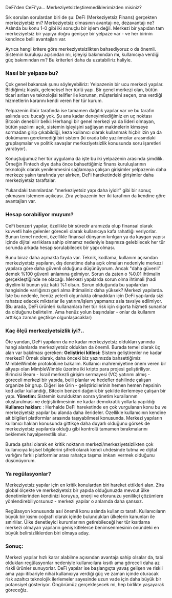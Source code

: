 DeFi'den CeFi'ya... Merkeziyetsizleştiremediklerimizden misiniz?

Sık sorulan sorulardan biri de şu: DeFi (Merkeziyetsiz Finans) gerçekten merkeziyetsiz mi? Merkeziyetsiz olmasının avantajı ne, dezavantajı ne? Aslında bu konu 1-0 gibi iki sonuçlu bir işlem değil. Merkezi bir yapıdan tam merkeziyetsiz bir yapıya doğru genişçe bir yelpaze var - ve her birinin kendince belli avantajları var. 

Ayrıca hangi kritere göre merkeziyetsizlikten bahsediyoruz o da önemli. Sistemin kuruluşu açısından mı, işleyişi bakımından mı, kullanıcıya verdiği güç bakımından mı? Bu kriterleri daha da uzatabiliriz haliyle. 

### Nasıl bir yelpaze bu?
Çok genel bakarsak şunu söyleyebiliriz: 
Yelpazenin bir ucu merkezi yapılar. Bildiğimiz klasik, geleneksel her türlü yapı. Bir genel merkezi olan, bütün ticari sırları ve teknolojisi telifler ile korunan, müşterisini seçen, ona verdiği hizmetlerin kararını kendi veren her tür kurum. 

Yelpazenin öbür tarafında ise tamamen dağıtık yapılar var ve bu tarafın aslında ucu bucağı yok. Şu ana kadar deneyimlediğimiz en uç noktası Bitcoin denebilir belki: Herhangi bir genel merkezi ya da lideri olmayan, bütün yazılımı açık, sistemin işleyişini sağlayan makinelerin kimseye sormadan girip çıkabildiği, keza kullanıcı olarak kullanmak hiçbir izin ya da dokümanın gerekmediği biri sistem (ki orada bile yazılımcılar arasındaki gruplaşmalar ve politik savaşlar merkeziyetsizlik konusunda soru işaretleri yaratıyor). 

Konuştuğumuz her tür uygulama da işte bu iki yelpazenin arasında şimdilik. Örneğin Fintech diye daha önce bahsettiğimiz finans kuruluşlarının teknolojik olarak yenilenmesini sağlamaya çalışan girişimler yelpazenin daha merkeze yakın tarafında yer alırken, DeFi hareketindeki girişimler daha merkeziyetsiz taraftalar. 

Yukarıdaki tanımlardan "merkeziyetsiz yapı daha iyidir" gibi bir sonuç çıkmasını istemem açıkcası. Zira yelpazenin her iki tarafının da kendine göre avantajları var. 

### Hesap sorabiliyor muyum?
CeFi benzeri yapılar, özellikle bir süredir aramızda olup finansal olarak kuvvetli hale gelenler göreceli olarak kullanıcıya kafa rahatlığı veriyorlar. Bunun temel nedeni, özellikle finansal dünyanın kırılgan ya da kaygan yapısı içinde dijital varlıklara sahip olmamız nedeniyle başımıza gelebilecek her tür sorunda arkada hesap sorulabilecek bir yapı olması. 

Bunu biraz daha açmakta fayda var. Teknik, kodlama, kullanım açısından merkeziyetsiz yapıların, dış denetime daha açık olmaları nedeniyle merkezi yapılara göre daha güvenli olduğunu düşünüyorum. Ancak "daha güvenli" demek %100 güvenli anlamına gelmiyor. Sorun da zaten o %0.01 ihtimalin gerçekleştiğinde ne olacağı. Merkezi yapılarda sorun olma ihtimali (hadi diyelim ki bunun yüz katı) %1 olsun. Sorun olduğunda bu yapılardan hangisinde varlığınızı geri alma ihtimaliniz daha yüksek? Merkezi yapılarda. İşte bu nedenle, henüz yeterli olgunlukta olmadıkları için DeFi yapılarda sizi rahatsız edecek miktarlar ile yatırım/işlem yapmanız asla tavsiye edilmiyor. (Bu arada, DeFi ürünleri kullananlara her tür risk için sigorta hizmeti sunanlar da olduğunu belirtelim. Ama henüz yolun başındalar - onlar da kullanım arttıkça zaman geçtikçe olgunlaşacaklar) 

### Kaç ölçü merkeziyetsizlik iyi?.. 
Öte yandan, DeFi yapıların da ne kadar merkeziyetsiz oldukları yanında hangi alanlarda merkeziyetsiz oldukları da önemli. Burada temel olarak üç alan var bakılması gereken:
**Geliştirici kitlesi:** Sistem geliştirenler ne kadar merkezi? Örnek olarak, daha önceki biz yazımızda bahsettiğimiz MimbleWimble protokolüne bakalım. Kullanıcı mahremiyetine önem veren bir altyapı olan MimbleWimble üzerine iki kripto para projesi geliştiriliyor. Birincisi Beam - İsrail merkezli girişim sermayesi (VC) yatırımı almış - göreceli merkezi bir yapıda, belli planlar ve hedefler dahilinde çalışan organize bir grup. Diğeri ise Grin - geliştiricilerinin hemen hemen hepsinin kod adlar kullandığı, Bitcoin benzeri dağınık bir şekilde ilerlemeye çalışan bir yapı. 
**Yönetim:** Sistemin kurulduktan sonra yönetim kurallarının oluşturulması ve değiştirilmesinin ne kadar demokratik yollarla yapıldığı
**Kullanıcı hakları:** : Herhalde DeFi hareketinde en çok vurgulanan konu bu ve merkeziyetsiz yapılar bu alanda daha ilerideler. Özellikle kullanıcının kendine ait bilgileri platformlar arasında taşıyabilmesi konusunda. Merkezi yapıların kullanıcı hakları konusunda gittikçe daha duyarlı olduğunu görsek de merkeziyetsiz yapılarda olduğu gibi kontrolü tamamen bırakmalarını beklemek hayalperestlik olur.

Burada şahsi olarak en kritik noktanın merkezi/merkeziyetsizlikten çok kullanıcıya kişisel bilgilerini şifreli olarak kendi uhdesinde tutma ve dijital varlığını farklı platformlar arası rahatça taşıma imkanı vermek olduğunu düşünüyorum. 

### Ya regülasyonlar?
Merkeziyetsiz yapılar için en kritik konulardan biri hareket ettikleri alan. Zira global ölçekte ve merkeziyetsiz bir yapıda olduğunuzda mevcut ülke denetimlerinden kendinizi koruyup, enerji ve eforunuzu yenilikçi çözümlere yönlendirebiliyorsunuz - merkezi yapılar o anlamda daha şanssız. 

Regülasyon konusunda asıl önemli konu aslında kullanıcı tarafı. Kullanıcıların büyük bir kısmı coğrafi olarak içinde bulundukları ülkelerin kanunları ile sınırlılar. Ülke denetleyici kurumlarının getirebileceği her tür kısıtlama merkezi olmayan yapıların geniş kitlelerce benimsenmesinin önündeki en büyük belirsizliklerden biri olmaya aday. 

### Sonuç: 
Merkezi yapılar hızlı karar alabilme açısından avantaja sahip olsalar da, tabi oldukları regülasyonlar nedeniyle kullanıcılara kısıtlı ama göreceli daha az riskli ürünler sunuyorlar. DeFi yapılar ise başlangıçta yavaş gelişen ve riskli ama yapı itibariyle nihai kullanıcıya verdiği güç ve zaman içinde oturacak risk azaltıcı teknolojik ilerlemeler sayesinde uzun vade için daha büyük bir potansiyel gösteriyor. Öngörümüz gerçekleşecek mi, hep birlikte yaşayarak göreceğiz. 


